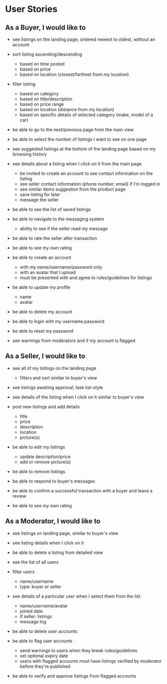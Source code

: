 # User Stories

## As a Buyer, I would like to

* see listings on the landing page, ordered newest to oldest, without an account

* sort listing ascending/descending
    * based on time posted
    * based on price
    * based on location (closest/farthest from my location)

* filter listing
    * based on category
    * based on title/description
    * based on price range
    * based on location (distance from my location)
    * based on specific details of selected category (make, model of a car)

* be able to go to the next/previous page from the main view

* be able to select the number of listings I want to see on one page

* see suggested listings at the bottom of the landing page based on my browsing history

* see details about a listing when I click on it from the main page
    * be invited to create an account to see contact information on the listing
    * see seller contact information (phone number, email) if I'm logged in
    * see similar items suggestion from the product page
    * save listing for later
    * message the seller

* be able to see the list of saved listings

* be able to navigate to the messaging system
    * ability to see if the seller read my message

* be able to rate the seller after transaction

* be able to see my own rating

* be able to create an account
    * with my name/username/password only
    * with an avatar that I upload
    * must be presented with and agree to rules/guidelines for listings

* be able to update my profile
    * name
    * avatar

* be able to delete my account

* be able to login with my username:password

* be able to reset my password

* see warnings from moderators and if my account is flagged


## As a Seller, I would like to

* see all of my listings on the landing page
    * filters and sort similar to buyer's view

* see listings awaiting approval, task list-style

* see details of the listing when I click on it similar to buyer's view

* post new listings and add details
    * title
    * price
    * description
    * location
    * picture(s)

* be able to edit my listings
    * update description/price
    * add or remove picture(s)

* be able to remove listings

* be able to respond to buyer's messages

* be able to confirm a successful transaction with a buyer and leave a review

* be able to see my own rating

## As a Moderator, I would like to

* see listings on landing page, similar to buyer's view

* see listing details when I click on it

* be able to delete a listing from detailed view

* see the list of all users

* filter users
    * name/username
    * type: buyer or seller

* see details of a particular user when I select them from the list
    * name/username/avatar
    * joined date
    * if seller: listings
    * message log

* be able to delete user accounts

* be able to flag user accounts
    * send warnings to users when they break rules/guidelines
    * set optional expiry date
    * users with flagged accounts must have listings verified by moderator before they're published

* be able to verify and approve listings from flagged accounts